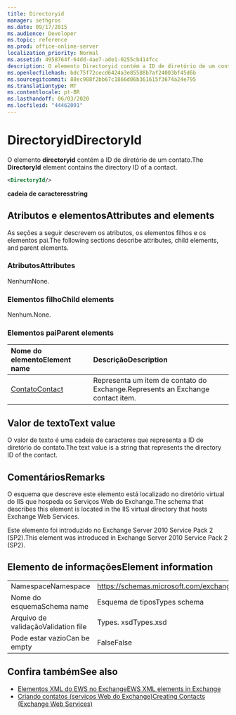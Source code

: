```yaml
---
title: Directoryid
manager: sethgros
ms.date: 09/17/2015
ms.audience: Developer
ms.topic: reference
ms.prod: office-online-server
localization_priority: Normal
ms.assetid: 4958764f-64dd-4ae7-ade1-0255cb414fcc
description: O elemento Directoryid contém a ID de diretório de um contato.
ms.openlocfilehash: bdc75f72cecd6424a3e85588b7af24003bf45d6b
ms.sourcegitcommit: 88ec988f2bb67c1866d06b361615f3674a24e795
ms.translationtype: MT
ms.contentlocale: pt-BR
ms.lasthandoff: 06/03/2020
ms.locfileid: "44462091"
---
```

# <a name="directoryid"></a><span data-ttu-id="260bf-103">Directoryid</span><span class="sxs-lookup"><span data-stu-id="260bf-103">DirectoryId</span></span>

<span data-ttu-id="260bf-104">O elemento **directoryid** contém a ID de diretório de um contato.</span><span class="sxs-lookup"><span data-stu-id="260bf-104">The **DirectoryId** element contains the directory ID of a contact.</span></span> 
  
```XML
<DirectoryId/>
```

 <span data-ttu-id="260bf-105">**cadeia de caracteres**</span><span class="sxs-lookup"><span data-stu-id="260bf-105">**string**</span></span>
## <a name="attributes-and-elements"></a><span data-ttu-id="260bf-106">Atributos e elementos</span><span class="sxs-lookup"><span data-stu-id="260bf-106">Attributes and elements</span></span>

<span data-ttu-id="260bf-107">As seções a seguir descrevem os atributos, os elementos filhos e os elementos pai.</span><span class="sxs-lookup"><span data-stu-id="260bf-107">The following sections describe attributes, child elements, and parent elements.</span></span>
  
### <a name="attributes"></a><span data-ttu-id="260bf-108">Atributos</span><span class="sxs-lookup"><span data-stu-id="260bf-108">Attributes</span></span>

<span data-ttu-id="260bf-109">Nenhum</span><span class="sxs-lookup"><span data-stu-id="260bf-109">None.</span></span>
  
### <a name="child-elements"></a><span data-ttu-id="260bf-110">Elementos filho</span><span class="sxs-lookup"><span data-stu-id="260bf-110">Child elements</span></span>

<span data-ttu-id="260bf-111">Nenhum.</span><span class="sxs-lookup"><span data-stu-id="260bf-111">None.</span></span>
  
### <a name="parent-elements"></a><span data-ttu-id="260bf-112">Elementos pai</span><span class="sxs-lookup"><span data-stu-id="260bf-112">Parent elements</span></span>

|<span data-ttu-id="260bf-113">**Nome do elemento**</span><span class="sxs-lookup"><span data-stu-id="260bf-113">**Element name**</span></span>|<span data-ttu-id="260bf-114">**Descrição**</span><span class="sxs-lookup"><span data-stu-id="260bf-114">**Description**</span></span>|
|:-----|:-----|
|[<span data-ttu-id="260bf-115">Contato</span><span class="sxs-lookup"><span data-stu-id="260bf-115">Contact</span></span>](contact.md) <br/> |<span data-ttu-id="260bf-116">Representa um item de contato do Exchange.</span><span class="sxs-lookup"><span data-stu-id="260bf-116">Represents an Exchange contact item.</span></span>  <br/> |
   
## <a name="text-value"></a><span data-ttu-id="260bf-117">Valor de texto</span><span class="sxs-lookup"><span data-stu-id="260bf-117">Text value</span></span>

<span data-ttu-id="260bf-118">O valor de texto é uma cadeia de caracteres que representa a ID de diretório do contato.</span><span class="sxs-lookup"><span data-stu-id="260bf-118">The text value is a string that represents the directory ID of the contact.</span></span>
  
## <a name="remarks"></a><span data-ttu-id="260bf-119">Comentários</span><span class="sxs-lookup"><span data-stu-id="260bf-119">Remarks</span></span>

<span data-ttu-id="260bf-120">O esquema que descreve este elemento está localizado no diretório virtual do IIS que hospeda os Serviços Web do Exchange.</span><span class="sxs-lookup"><span data-stu-id="260bf-120">The schema that describes this element is located in the IIS virtual directory that hosts Exchange Web Services.</span></span>
  
<span data-ttu-id="260bf-121">Este elemento foi introduzido no Exchange Server 2010 Service Pack 2 (SP2).</span><span class="sxs-lookup"><span data-stu-id="260bf-121">This element was introduced in Exchange Server 2010 Service Pack 2 (SP2).</span></span>
  
## <a name="element-information"></a><span data-ttu-id="260bf-122">Elemento de informações</span><span class="sxs-lookup"><span data-stu-id="260bf-122">Element information</span></span>

|||
|:-----|:-----|
|<span data-ttu-id="260bf-123">Namespace</span><span class="sxs-lookup"><span data-stu-id="260bf-123">Namespace</span></span>  <br/> |https://schemas.microsoft.com/exchange/services/2006/types  <br/> |
|<span data-ttu-id="260bf-124">Nome do esquema</span><span class="sxs-lookup"><span data-stu-id="260bf-124">Schema name</span></span>  <br/> |<span data-ttu-id="260bf-125">Esquema de tipos</span><span class="sxs-lookup"><span data-stu-id="260bf-125">Types schema</span></span>  <br/> |
|<span data-ttu-id="260bf-126">Arquivo de validação</span><span class="sxs-lookup"><span data-stu-id="260bf-126">Validation file</span></span>  <br/> |<span data-ttu-id="260bf-127">Types. xsd</span><span class="sxs-lookup"><span data-stu-id="260bf-127">Types.xsd</span></span>  <br/> |
|<span data-ttu-id="260bf-128">Pode estar vazio</span><span class="sxs-lookup"><span data-stu-id="260bf-128">Can be empty</span></span>  <br/> |<span data-ttu-id="260bf-129">False</span><span class="sxs-lookup"><span data-stu-id="260bf-129">False</span></span>  <br/> |
   
## <a name="see-also"></a><span data-ttu-id="260bf-130">Confira também</span><span class="sxs-lookup"><span data-stu-id="260bf-130">See also</span></span>

- [<span data-ttu-id="260bf-131">Elementos XML do EWS no Exchange</span><span class="sxs-lookup"><span data-stu-id="260bf-131">EWS XML elements in Exchange</span></span>](ews-xml-elements-in-exchange.md)
- [<span data-ttu-id="260bf-132">Criando contatos (serviços Web do Exchange)</span><span class="sxs-lookup"><span data-stu-id="260bf-132">Creating Contacts (Exchange Web Services)</span></span>](https://msdn.microsoft.com/library/4845917e-70d1-481c-bbd7-011ec6571789%28Office.15%29.aspx)

